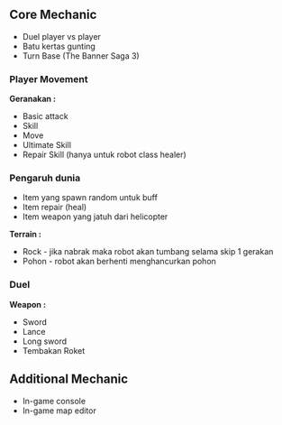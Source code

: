﻿## Core Mechanic
- Duel player vs player
- Batu kertas gunting
- Turn Base (The Banner Saga 3)

### Player Movement
**Geranakan :**
- Basic attack
- Skill
- Move
- Ultimate Skill
- Repair Skill (hanya untuk robot class healer)

### Pengaruh dunia
- Item yang spawn random untuk buff
- Item repair (heal)
- Item weapon yang jatuh dari helicopter

**Terrain :**
- Rock - jika nabrak maka robot akan tumbang selama skip 1 gerakan
- Pohon - robot akan berhenti menghancurkan pohon

### Duel
**Weapon :**
- Sword
- Lance
- Long sword
- Tembakan Roket

## Additional Mechanic
- In-game console
- In-game map editor